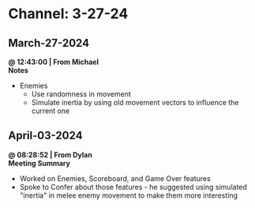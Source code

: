 # Channel: 3-27-24  
## March-27-2024  
**@ 12:43:00 | From Michael**  
**Notes**  
* Enemies  
  * Use randomness in movement  
  * Simulate inertia by using old movement vectors to influence the current one  
  
## April-03-2024  
**@ 08:28:52 | From Dylan**  
**Meeting Summary**  
* Worked on Enemies, Scoreboard, and Game Over features  
* Spoke to Confer about those features  - he suggested using simulated "inertia" in melee enemy movement to make them more interesting  
  
